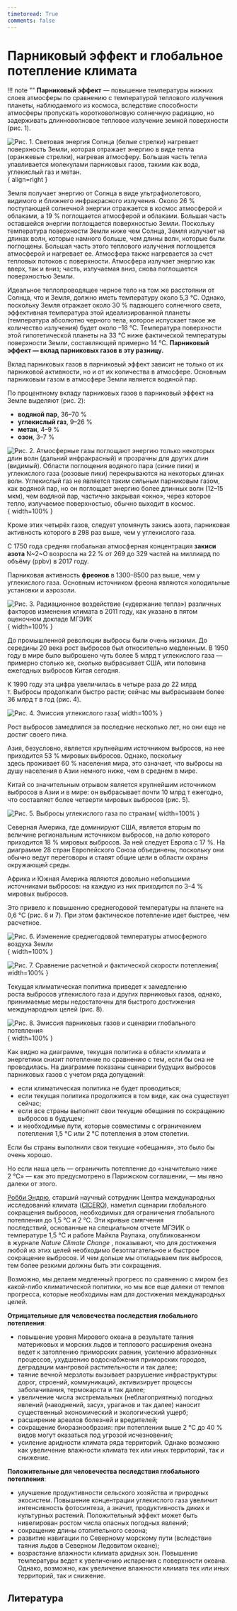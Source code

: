 ```yaml
---
timetoread: True
comments: false
---
```


# Парниковый эффект и глобальное потепление климата

!!! note ""
    **Парниковый эффект** — повышение температуры нижних слоев атмосферы по сравнению с температурой теплового излучения планеты, наблюдаемого из космоса, вследствие способности атмосферы пропускать коротковолновую солнечную радиацию, но задерживать длинноволновое тепловое излучение земной поверхности (рис. 1).

![Рис. 1. Световая энергия Солнца (белые стрелки) нагревает поверхность Земли, которая отражает энергию в виде тепла (оранжевые стрелки), нагревая атмосферу. Большая часть тепла улавливается молекулами парниковых газов, такими как вода, углекислый газ и метан.](../../media/parnikovyj-effekt.svg){ align=right }

Земля получает энергию от Солнца в виде ультрафиолетового, видимого и ближнего инфракрасного излучения. Около 26 % поступающей солнечной энергии отражается в космос атмосферой и облаками, а 19 % поглощается атмосферой и облаками. Большая часть оставшейся энергии поглощается поверхностью Земли. Поскольку температура поверхности Земли ниже чем Солнца, Земля излучает на длинах волн, которые намного больше, чем длины волн, которые были поглощены. Большая часть этого теплового излучения поглощается атмосферой и нагревает ее. Атмосфера также нагревается за счет тепловых потоков с поверхности. Атмосфера излучает энергию как вверх, так и вниз; часть, излучаемая вниз, снова поглощается поверхностью Земли.

Идеальное теплопроводящее черное тело на том же расстоянии от Солнца, что и Земля, должно иметь температуру около 5,3 °C. Однако, поскольку Земля отражает около 30 % падающего солнечного света, эффективная температура этой идеализированной планеты (температура абсолютно черного тела, которое испускает такое же количество излучения) будет около –18 °C. Температура поверхности этой гипотетической планеты на 33 °C ниже фактической температуры поверхности Земли, составляющей примерно 14 °C. **Парниковый эффект — вклад парниковых газов в эту разницу.**

Вклад парниковых газов в парниковый эффект зависит не только от их парниковой активности, но и от их количества в атмосфере. Основным парниковым газом в атмосфере Земли является водяной пар.

По процентному вкладу парниковых газов в парниковый эффект на Земле выделяют (рис. 2):

- **водяной пар**, 36–70 %
- **углекислый газ**, 9–26 %
- **метан**, 4–9 %
- **озон**, 3–7 %

![Рис. 2. Атмосферные газы поглощают энергию только некоторых длин волн (дальний инфракрасный) и прозрачны для других длин (видимый). Области поглощения водяного пара (синие пики) и углекислого газа (розовые пики) перекрываются на некоторых длинах волн. Углекислый газ не является таким сильным парниковым газом, как водяной пар, но он поглощает энергию более длинных волн (12–15 мкм), чем водяной пар, частично закрывая «окно», через которое тепло, излучаемое поверхностью, обычно выходит в космос.](../../media/dliny-voln.png){ width=100% }

Кроме этих четырёх газов, следует упомянуть закись азота, парниковая активность которого в 298 раз выше, чем у углекислого газа.

С 1750 года средняя глобальная атмосферная концентрация **закиси азота** N~2~O возросла на 22 % от 269 до 329 частей на миллиард по объёму (ppbv) в 2017 году.

Парниковая активность **фреонов** в 1300–8500 раз выше, чем у углекислого газа. Основным источником фреона являются холодильные установки и аэрозоли.

![Рис. 3. Радиационное воздействие («удержание тепла») различных факторов изменения климата в 2011 году, как указано в пятом оценочном докладе МГЭИК](../../media/radiacionnoe-vozdejstvie-uderzhanie-tepla-razlichnyh-faktorov.svg){ width=100% }

До промышленной революции выбросы были очень низкими. До середины 20 века рост выбросов был относительно медленным. В 1950 году в мире было выброшено чуть более 5 млрд т углекислого газа — примерно столько же, сколько выбрасывает США, или половина ежегодных выбросов Китая сегодня.

К 1990 году эта цифра увеличилась в четыре раза до 22 млрд т. Выбросы продолжали быстро расти; сейчас мы выбрасываем более 36 млрд т в год (рис. 4).

![Рис. 4. Эмиссия углекислого газа](../../media/emissiya-uglekislogo-gaza.svg){ width=100% }

Рост выбросов замедлился за последние несколько лет, но они еще не достиг своего пика.

Азия, безусловно, является крупнейшим источником выбросов, на нее приходится 53 % мировых выбросов. Однако, поскольку здесь проживает 60 % населения мира, это означает, что выбросы на душу населения в Азии немного ниже, чем в среднем в мире.

Китай со значительным отрывом является крупнейшим источником выбросов в Азии и в мире: он выбрасывает почти 10 млрд т ежегодно, что составляет более четверти мировых выбросов (рис. 5).

![Рис. 5. Выбросы углекислого газа по странам](../../media/vybrosy-uglekislogo-gaza-po-stranam.png){ width=100% }

Северная Америка, где доминируют США, является вторым по величине региональным источником выбросов, на долю которого приходится 18 % мировых выбросов. За ней следует Европа с 17 %. На диаграмме 28 стран Европейского Союза объединены, поскольку они обычно ведут переговоры и ставят общие цели в области охраны окружающей среды.

Африка и Южная Америка являются довольно небольшими источниками выбросов: на каждую из них приходится по 3–4 % мировых выбросов.

Это привело к повышению среднегодовой температуры на планете на 0,6 °C (рис. 6 и 7). При этом фактическое потепление идет быстрее, чем расчетное.

![Рис. 6. Изменение среднегодовой температуры атмосферного воздуха Земли](../../media/izmenenie-srednegodovoj-temperatury-atmosfernogo-vozduha-zemli.png){ width=100% }

![Рис. 7. Сравнение расчетной и фактической скорости потепления](../../media/sravnenie-raschetnoj-i-fakticheskoj-skorosti-potepleniya.png){ width=100% }

Текущая климатическая политика приведет к замедлению роста выбросов углекислого газа и других парниковых газов, однако, принимаемые меры недостаточны для быстрого достижения международных целей (рис. 8).

![Рис. 8. Эмиссия парниковых газов и сценарии глобального потепления](../../media/emissiya-parnikovyh-gazov-i-scenarii-globalnogo-potepleniya.png){ width=100% }

Как видно на диаграмме, текущая политика в области климата и энергетики снизит потепление по сравнению с тем, если бы она не проводилась. На диаграмме показаны сценарии будущих выбросов парниковых газов с учетом ряда допущений:

- если климатическая политика не будет проводиться;
- если текущая политика продолжится в том виде, как она существует сейчас;
- если все страны выполнят свои текущие обещания по сокращению выбросов в будущем;
- и необходимые пути, которые совместимы с ограничением потепления 1,5 °C или 2 °C потепления в этом столетии.

Если бы страны выполнили свои текущие «обещания», это было бы очень хорошо.

Но если наша цель — ограничить потепление до «значительно ниже 2 °C» — как это предусмотрено в Парижском соглашении, — мы явно далеки от этого.

[Робби Эндрю](https://www.cicero.oslo.no/en/employees/robbie-andrew), старший научный сотрудник Центра международных исследований климата ([CICERO](https://www.cicero.oslo.no/en)), наметил сценарии глобального сокращения выбросов, необходимых для ограничения глобального потепления до 1,5 °C и 2 °C. Эти кривые смягчения последствий, основанные на специальном отчете МГЭИК о температуре 1,5 °C и работе Майкла Раупаха, опубликованном в журнале _Nature Climate Change_ , показывают, что для достижения любой из этих целей необходимо безотлагательное и быстрое сокращение выбросов. И чем дольше мы откладываем пик выбросов, тем более резкими должны быть эти сокращения.

Возможно, мы делаем медленный прогресс по сравнению с миром без какой-либо климатической политики, но мы все еще далеки от темпов прогресса, которые необходимы нам для достижения международных целей.

**Отрицательные для человечества последствия глобального потепления**:

- повышение уровня Мирового океана в результате таяния материковых и морских льдов и теплового расширения океана ведет к затоплению приморских равнин, усилению абразионных процессов, ухудшению водоснабжения приморских городов, деградации мангровой растительности и так далее;
- таяние вечной мерзлоты вызывает разрушение инфраструктуры: дорог, строений, коммуникаций, активизирует процессы заболачивания, термокарста и так далее;
- увеличение числа экстремальных (неблагоприятных) погодных явлений (наводнений, засух, ураганов и так далее) наносит существенный экономический и экологический ущерб;
- расширение ареалов болезней и вредителей;
- сокращение биоразнообразия: при потеплении выше 2 °С до 40 % видов могут оказаться под угрозой исчезновения;
- усиление аридности климата ряда территорий. Однако возможно как увеличение влажности климата тех или иных территорий, так и снижение.

**Положительные для человечества последствия глобального потепления**:

- улучшение продуктивности сельского хозяйства и природных экосистем. Повышение концентрации углекислого газа увеличит интенсивность фотосинтеза, а значит, продуктивность диких и культурных растений. Положительный эффект может быть нивелирован ростом числа опасных погодных явлений;
- сокращение длины отопительного сезона;
- развитие навигации по Северному морскому пути (вследствие таяния льдов в Северном Ледовитом океане);
- возрастание влажности климата аридных зон. Повышение температуры ведет к увеличению испарения с поверхности океана. Однако, возможно, как увеличение влажности климата тех или иных территорий, так и снижение.

## Литература